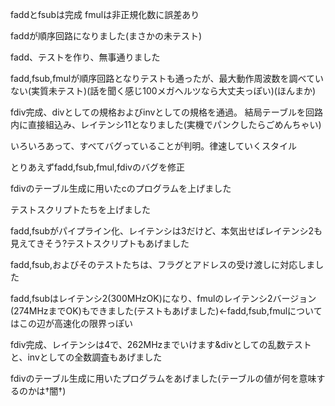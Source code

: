 faddとfsubは完成
fmulは非正規化数に誤差あり

faddが順序回路になりました(まさかの未テスト)

fadd、テストを作り、無事通りました

fadd,fsub,fmulが順序回路となりテストも通ったが、最大動作周波数を調べていない(実質未テスト)(話を聞く感じ100メガヘルツなら大丈夫っぽい)(ほんまか)

fdiv完成、divとしての規格およびinvとしての規格を通過。
結局テーブルを回路内に直接組込み、レイテンシ11となりました(実機でパンクしたらごめんちゃい)

いろいろあって、すべてバグっていることが判明。律速していくスタイル

とりあえずfadd,fsub,fmul,fdivのバグを修正

fdivのテーブル生成に用いたcのプログラムを上げました

テストスクリプトたちを上げました

fadd,fsubがパイプライン化、レイテンシは3だけど、本気出せばレイテンシ2も見えてきそう?テストスクリプトもあげました

fadd,fsub,およびそのテストたちは、フラグとアドレスの受け渡しに対応しました

fadd,fsubはレイテンシ2(300MHzOK)になり、fmulのレイテンシ2バージョン(274MHzまでOK)もできました(テストもあげました)←fadd,fsub,fmulについてはこの辺が高速化の限界っぽい

fdiv完成、レイテンシは4で、262MHzまでいけます&divとしての乱数テストと、invとしての全数調査もあげました

fdivのテーブル生成に用いたプログラムをあげました(テーブルの値が何を意味するのかは†闇†)
